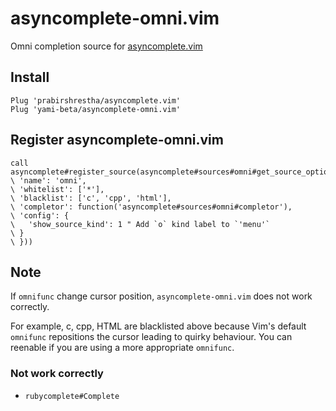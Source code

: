 # asyncomplete-omni.vim

Omni completion source for [asyncomplete.vim](https://github.com/prabirshrestha/asyncomplete.vim)

## Install

```vim
Plug 'prabirshrestha/asyncomplete.vim'
Plug 'yami-beta/asyncomplete-omni.vim'
```

## Register asyncomplete-omni.vim

```vim
call asyncomplete#register_source(asyncomplete#sources#omni#get_source_options({
\ 'name': 'omni',
\ 'whitelist': ['*'],
\ 'blacklist': ['c', 'cpp', 'html'],
\ 'completor': function('asyncomplete#sources#omni#completor'),
\ 'config': {
\   'show_source_kind': 1 " Add `o` kind label to `'menu'`
\ }
\ }))
```

## Note

If `omnifunc` change cursor position, `asyncomplete-omni.vim` does not work correctly.

For example, c, cpp, HTML are blacklisted above because Vim's default `omnifunc` repositions the cursor leading to quirky behaviour. You can reenable if you are using a more appropriate `omnifunc`.

### Not work correctly

- `rubycomplete#Complete`

